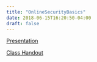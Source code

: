 ```yaml
---
title: "OnlineSecurityBasics"
date: 2018-06-15T16:20:50-04:00
draft: false
---
```


[Presentation](https://dcmcand.github.io/Online-security-basics/presentation)

[Class Handout](https://dcmcand.github.io/Online-security-basics/handouts/classhandout)
